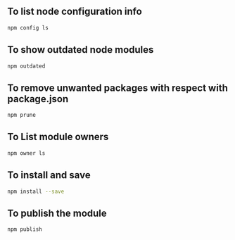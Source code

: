 ## To list node configuration info

```sh
npm config ls
```

## To show outdated node modules

```sh
npm outdated
```
## To remove unwanted packages with respect with package.json

```sh
npm prune
```
## To List module owners

```sh
npm owner ls
```

## To install and save

```sh
npm install --save
```

## To publish the module

```sh
npm publish
```
